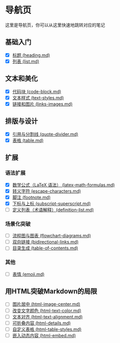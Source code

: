 # 导航页
这里是导航页，你可以从这里快速地跳转对应的笔记

## 基础入门
- [x] [标题 (heading.md)](heading.md)
- [x] [列表 (list.md)](list.md)

## 文本和美化
- [x] [代码块 (code-block.md)](code-block.md)
- [x] [文本样式 (text-styles.md)](text-styles.md)
- [x] [链接和图片 (links-images.md)](links-images.md)

## 排版与设计
- [x] [引用与分割线 (quote-divider.md)](quote-divider.md)
- [x] [表格 (table.md)](table.md)

## 扩展
### 语法扩展
- [x] [数学公式（LaTeX 语法） (latex-math-formulas.md)](latex-math-formulas.md)
- [x] [转义字符 (escape-characters.md)](escape-characters.md)
- [x] [脚注 (footnote.md)](footnote.md) 
- [x] [下标与上标 (subscript-superscript.md)](subscript-superscript.md)  
- [ ] [定义列表（术语解释）(definition-list.md)](definition-list.md)  

### 场景化突破  
- [ ] [流程图与图表 (flowchart-diagrams.md)](flowchart-diagrams.md)
- [ ] [双向链接 (bidirectional-links.md)](bidirectional-links.md) 
- [ ] [目录生成 (table-of-contents.md)](table-of-contents.md)

### 其他
- [ ] [表情 (emoji.md)](emoji.md)

## 用HTML突破Markdown的局限
- [ ] [图片居中 (html-image-center.md)](html-image-center.md)
- [ ] [改变文字颜色 (html-text-color.md)](html-text-color.md)
- [ ] [文本对齐 (html-text-alignment.md)](html-text-alignment.md	)
- [ ] [可折叠内容 (html-details.md)](html-details.md)
- [ ] [自定义表格 (html-table-styles.md)](html-table-styles.md)
- [ ] [嵌入动态内容 (html-embed.md)](html-embed.md)
